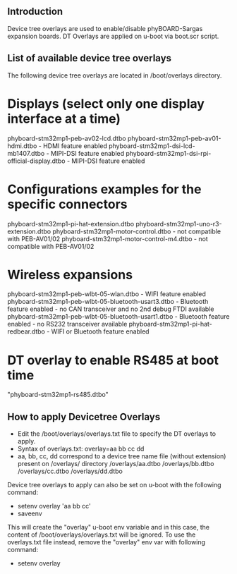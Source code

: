 Introduction
------------

Device tree overlays are used to enable/disable phyBOARD-Sargas expansion boards.
DT Overlays are applied on u-boot via boot.scr script.


List of available device tree overlays
--------------------------------------
The following device tree overlays are located in /boot/overlays directory.

# Displays (select only one display interface at a time)
phyboard-stm32mp1-peb-av02-lcd.dtbo
phyboard-stm32mp1-peb-av01-hdmi.dtbo - HDMI feature enabled
phyboard-stm32mp1-dsi-lcd-mb1407.dtbo - MIPI-DSI feature enabled
phyboard-stm32mp1-dsi-rpi-official-display.dtbo - MIPI-DSI feature enabled

# Configurations examples for the specific connectors
phyboard-stm32mp1-pi-hat-extension.dtbo
phyboard-stm32mp1-uno-r3-extension.dtbo
phyboard-stm32mp1-motor-control.dtbo - not compatible with PEB-AV01/02
phyboard-stm32mp1-motor-control-m4.dtbo - not compatible with PEB-AV01/02

# Wireless expansions
phyboard-stm32mp1-peb-wlbt-05-wlan.dtbo - WIFI feature enabled
phyboard-stm32mp1-peb-wlbt-05-bluetooth-usart3.dtbo - Bluetooth feature enabled - no CAN transceiver and no 2nd debug FTDI available
phyboard-stm32mp1-peb-wlbt-05-bluetooth-usart1.dtbo - Bluetooth feature enabled - no RS232 transceiver available
phyboard-stm32mp1-pi-hat-redbear.dtbo - WIFI or Bluetooth feature enabled

# DT overlay to enable RS485 at boot time
"phyboard-stm32mp1-rs485.dtbo"


How to apply Devicetree Overlays
--------------------------------
- Edit the /boot/overlays/overlays.txt file to specify the DT overlays to apply.
- Syntax of overlays.txt:
overlay=aa bb cc dd
- aa, bb, cc, dd correspond to a device tree name file (without extension)
present on /overlays/ directory
/overlays/aa.dtbo
/overlays/bb.dtbo
/overlays/cc.dtbo
/overlays/dd.dtbo

Device tree overlays to apply can also be set on u-boot with the following command:
- setenv overlay 'aa bb cc'
- saveenv

This will create the "overlay" u-boot env variable and in this case,
the content of /boot/overlays/overlays.txt will be ignored.
To use the overlays.txt file instead, remove the "overlay" env var with following command:
- setenv overlay
